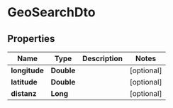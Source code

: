 

# GeoSearchDto


## Properties

| Name | Type | Description | Notes |
|------------ | ------------- | ------------- | -------------|
|**longitude** | **Double** |  |  [optional] |
|**latitude** | **Double** |  |  [optional] |
|**distanz** | **Long** |  |  [optional] |



